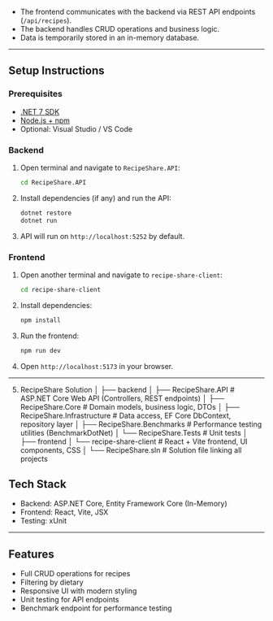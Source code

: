 
- The frontend communicates with the backend via REST API endpoints (`/api/recipes`).  
- The backend handles CRUD operations and business logic.  
- Data is temporarily stored in an in-memory database.

---

## **Setup Instructions**

### Prerequisites
- [.NET 7 SDK](https://dotnet.microsoft.com/download)
- [Node.js + npm](https://nodejs.org/)
- Optional: Visual Studio / VS Code

### Backend
1. Open terminal and navigate to `RecipeShare.API`:
    ```bash
    cd RecipeShare.API
    ```
2. Install dependencies (if any) and run the API:
    ```bash
    dotnet restore
    dotnet run
    ```
3. API will run on `http://localhost:5252` by default.

### Frontend
1. Open another terminal and navigate to `recipe-share-client`:
    ```bash
    cd recipe-share-client
    ```
2. Install dependencies:
    ```bash
    npm install
    ```
3. Run the frontend:
    ```bash
    npm run dev
    ```
4. Open `http://localhost:5173` in your browser.

---

5. RecipeShare Solution
│
├── backend
│   ├── RecipeShare.API           # ASP.NET Core Web API (Controllers, REST endpoints)
│   ├── RecipeShare.Core          # Domain models, business logic, DTOs
│   ├── RecipeShare.Infrastructure # Data access, EF Core DbContext, repository layer
│   ├── RecipeShare.Benchmarks    # Performance testing utilities (BenchmarkDotNet)
│   └── RecipeShare.Tests         # Unit tests
│
├── frontend
│   └── recipe-share-client       # React + Vite frontend, UI components, CSS
│
└── RecipeShare.sln               # Solution file linking all projects


## **Tech Stack**
- Backend: ASP.NET Core, Entity Framework Core (In-Memory)
- Frontend: React, Vite, JSX
- Testing: xUnit

---

## **Features**
- Full CRUD operations for recipes
- Filtering by dietary
- Responsive UI with modern styling
- Unit testing for API endpoints
- Benchmark endpoint for performance testing
